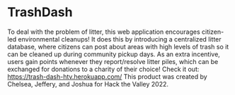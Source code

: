 # TrashDash
To deal with the problem of litter, this web application encourages citizen-led environmental cleanups! It does this by introducing a centralized litter database, where citizens can post about areas with high levels of trash so it can be cleaned up during community pickup days. As an extra incentive, users gain points whenever they report/resolve litter piles, which can be exchanged for donations to a charity of their choice! Check it out: https://trash-dash-htv.herokuapp.com/
This product was created by Chelsea, Jeffery, and Joshua for Hack the Valley 2022.
